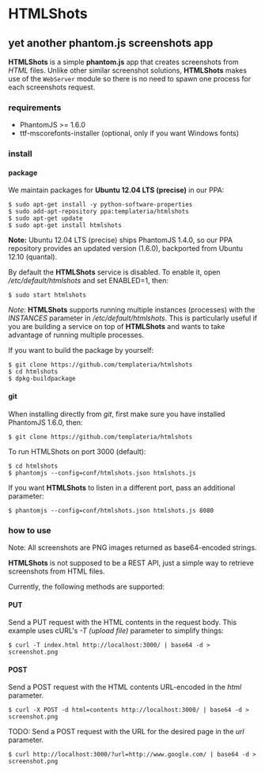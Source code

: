 # HTMLShots
## yet another phantom.js screenshots app

**HTMLShots** is a simple **phantom.js** app that creates screenshots from *HTML* files.
Unlike other similar screenshot solutions, **HTMLShots** makes use of the `WebServer` module
so there is no need to spawn one process for each screenshots request.

### requirements

* PhantomJS >= 1.6.0
* ttf-mscorefonts-installer (optional, only if you want Windows fonts)

### install

#### package

We maintain packages for **Ubuntu 12.04 LTS (precise)** in our PPA:

    $ sudo apt-get install -y python-software-properties
    $ sudo add-apt-repository ppa:templateria/htmlshots
    $ sudo apt-get update
    $ sudo apt-get install htmlshots

**Note:** Ubuntu 12.04 LTS (precise) ships PhantomJS 1.4.0, so our PPA repository provides an updated version (1.6.0),
backported from Ubuntu 12.10 (quantal).

By default the **HTMLShots** service is disabled. To enable it, open */etc/default/htmlshots* and set ENABLED=1, then:

    $ sudo start htmlshots

*Note:* **HTMLShots** supports running multiple instances (processes) with the *INSTANCES* parameter in */etc/default/htmlshots*.
This is particularly useful if you are building a service on top of **HTMLShots** and wants to take advantage of running multiple
processes.

If you want to build the package by yourself:

    $ git clone https://github.com/templateria/htmlshots
    $ cd htmlshots
    $ dpkg-buildpackage

#### git

When installing directly from *git*, first make sure you have installed PhantomJS 1.6.0, then:

    $ git clone https://github.com/templateria/htmlshots

To run HTMLShots on port 3000 (default):

    $ cd htmlshots
    $ phantomjs --config=conf/htmlshots.json htmlshots.js

If you want **HTMLShots** to listen in a different port, pass an additional parameter:

    $ phantomjs --config=conf/htmlshots.json htmlshots.js 8080

### how to use

Note: All screenshots are PNG images returned as base64-encoded strings.

**HTMLShots** is not supposed to be a REST API, just a simple way to retrieve screenshots from HTML files.

Currently, the following methods are supported:

#### PUT

Send a PUT request with the HTML contents in the request body. This example uses cURL's *-T (upload file)* parameter
to simplify things:

    $ curl -T index.html http://localhost:3000/ | base64 -d > screenshot.png

#### POST

Send a POST request with the HTML contents URL-encoded in the *html* parameter.

    $ curl -X POST -d html=contents http://localhost:3000/ | base64 -d > screenshot.png

TODO: Send a POST request with the URL for the desired page in the *url* parameter.

    $ curl http://localhost:3000/?url=http://www.google.com/ | base64 -d > screenshot.png
